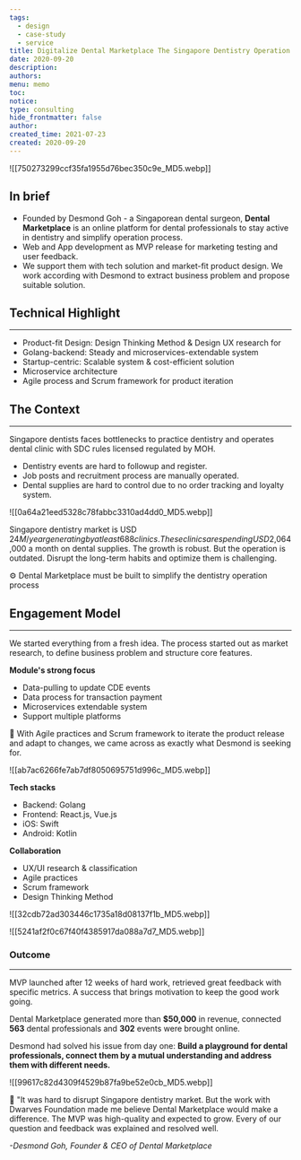 ```yaml
---
tags:
  - design
  - case-study
  - service
title: Digitalize Dental Marketplace The Singapore Dentistry Operation Process
date: 2020-09-20
description: 
authors: 
menu: memo
toc: 
notice: 
type: consulting
hide_frontmatter: false
author: 
created_time: 2021-07-23
created: 2020-09-20
---
```


![[750273299ccf35fa1955d76bec350c9e_MD5.webp]]

## In brief

* Founded by Desmond Goh - a Singaporean dental surgeon, **Dental Marketplace** is an online platform for dental professionals to stay active in dentistry and simplify operation process.
* Web and App development as MVP release for marketing testing and user feedback.
* We support them with tech solution and market-fit product design. We work according with Desmond to extract business problem and propose suitable solution.

## Technical Highlight

---

* Product-fit Design: Design Thinking Method & Design UX research for 
* Golang-backend: Steady and microservices-extendable system
* Startup-centric: Scalable system & cost-efficient solution
* Microservice architecture 
* Agile process and Scrum framework for product iteration

## The Context

---

Singapore dentists faces bottlenecks to practice dentistry and operates dental clinic with SDC rules licensed regulated by MOH. 

* Dentistry events are hard to followup and register.
* Job posts and recruitment process are manually operated.
* Dental supplies are hard to control due to no order tracking and loyalty system. 



![[0a64a21eed5328c78fabbc3310ad4dd0_MD5.webp]]

Singapore dentistry market is USD $24M/ year generating by at least 688 clinics. These clinics are spending USD$2,064,000 a month on dental supplies. The growth is robust. But the operation is outdated. Disrupt the long-term habits and optimize them is challenging.


⚙ Dental Marketplace must be built to simplify the dentistry operation process


## Engagement Model 

---

We started everything from a fresh idea. The process started out as market research, to define business problem and structure core features. 


**Module's strong focus**

* Data-pulling to update CDE events
* Data process for transaction payment
* Microservices extendable system
* Support multiple platforms


📍 With Agile practices and Scrum framework to iterate the product release and adapt to changes, we came across as exactly what Desmond is seeking for. 


![[ab7ac6266fe7ab7df8050695751d996c_MD5.webp]]

**Tech stacks**

* Backend: Golang
* Frontend: React.js, Vue.js
* iOS: Swift 
* Android: Kotlin

**Collaboration**

* UX/UI research & classification
* Agile practices
* Scrum framework
* Design Thinking Method


![[32cdb72ad303446c1735a18d08137f1b_MD5.webp]]



![[5241af2f0c67f40f4385917da088a7d7_MD5.webp]]

### Outcome

---


MVP launched after 12 weeks of hard work, retrieved great feedback with specific metrics. A success that brings motivation to keep the good work going.

Dental Marketplace generated more than **$50,000**  in revenue, connected **563** dental professionals and **302** events were brought online.

Desmond had solved his issue from day one: **Build a playground for dental professionals, connect them by a mutual understanding and address them with different needs.**



![[99617c82d4309f4529b87fa9be52e0cb_MD5.webp]]


💬 "It was hard to disrupt Singapore dentistry market. But the work  with Dwarves Foundation made me believe Dental Marketplace would make a difference. The MVP was high-quality and expected to grow. Every of our question and feedback was explained and resolved well. 

*-Desmond Goh, Founder & CEO of Dental Marketplace*
